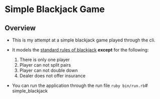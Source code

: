 # Simple Blackjack Game

## Overview

- This is my attempt at a simple blackjack game played through the cli.

- It models the [standard rules of blackjack](https://bicyclecards.com/how-to-play/blackjack/) **except** for the following:
    1. There is only one player
    2. Player can not split pairs
    3. Player can not double down
    4. Dealer does not offer insurance

- You can run the application through the run file `ruby bin/run.rb`# simple_blackjack
